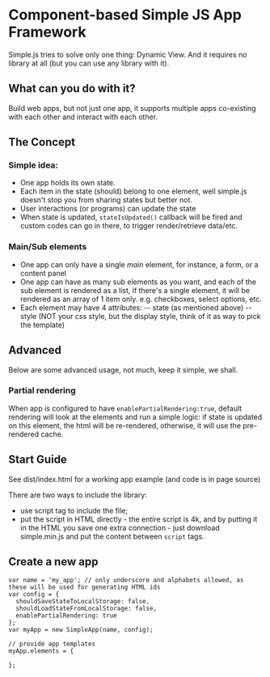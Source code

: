 # Component-based Simple JS App Framework

Simple.js tries to solve only one thing: Dynamic View. And it requires no library at all (but you can use any library with it).

## What can you do with it?

Build web apps, but not just one app, it supports multiple apps co-existing with each other and interact with each other.

## The Concept

### Simple idea:
- One app holds its own state.
- Each item in the state (should) belong to one element, well simple.js doesn't stop you from sharing states but better not.
- User interactions (or programs) can update the state
- When state is updated, `stateIsUpdated()` callback will be fired and custom codes can go in there, to trigger render/retrieve data/etc.

### Main/Sub elements
- One app can only have a single *main* element, for instance, a form, or a content panel
- One app can have as many sub elements as you want, and each of the sub element is rendered as a list, if there's a single element, it will be rendered as an array of 1 item only.
e.g. checkboxes, select options, etc.
- Each element may have 4 attributes:
-- state (as mentioned above)
-- style (NOT your css style, but the display style, think of it as way to pick the template)

## Advanced
Below are some advanced usage, not much, keep it simple, we shall.

### Partial rendering
When app is configured to have `enablePartialRendering:true`, default rendering will look at the elements and run a simple logic:
if state is updated on this element, the html will be re-rendered, otherwise, it will use the pre-rendered cache. 

## Start Guide

See dist/index.html for a working app example (and code is in page source)

There are two ways to include the library:
- use script tag to include the file;
- put the script in HTML directly - the entire script is 4k, and by putting it in the HTML you save one extra connection - just download simple.min.js and put the content between `script` tags.
 
## Create a new app
```
var name = 'my_app'; // only underscore and alphabets allowed, as these will be used for generating HTML ids
var config = {
  shouldSaveStateToLocalStorage: false,
  shouldLoadStateFromLocalStorage: false,
  enablePartialRendering: true
};
var myApp = new SimpleApp(name, config);

// provide app templates
myApp.elements = {
  
};
```
